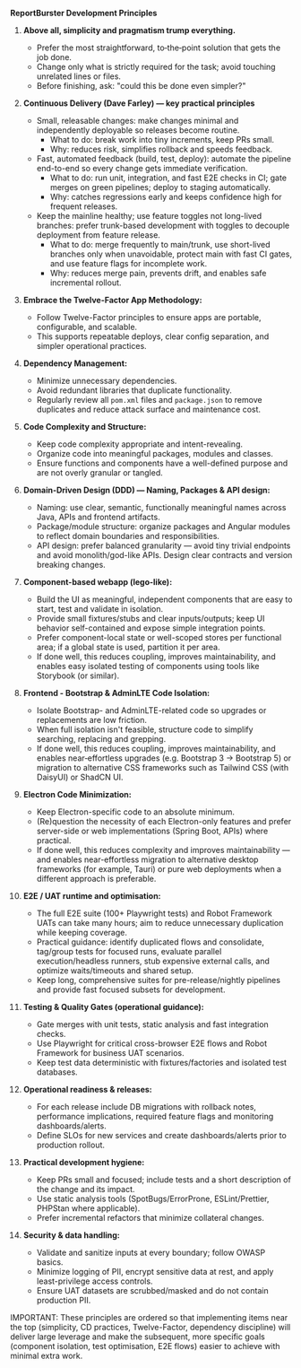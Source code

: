 **ReportBurster Development Principles**

1.  **Above all, simplicity and pragmatism trump everything.**  
    *  Prefer the most straightforward, to‑the‑point solution that gets the job done.  
    *  Change only what is strictly required for the task; avoid touching unrelated lines or files.  
    *  Before finishing, ask: "could this be done even simpler?"

2.  **Continuous Delivery (Dave Farley) — key practical principles**  
    *  Small, releasable changes: make changes minimal and independently deployable so releases become routine.  
       - What to do: break work into tiny increments, keep PRs small.  
       - Why: reduces risk, simplifies rollback and speeds feedback.  
    *  Fast, automated feedback (build, test, deploy): automate the pipeline end-to-end so every change gets immediate verification.  
       - What to do: run unit, integration, and fast E2E checks in CI; gate merges on green pipelines; deploy to staging automatically.  
       - Why: catches regressions early and keeps confidence high for frequent releases.  
    *  Keep the mainline healthy; use feature toggles not long-lived branches: prefer trunk-based development with toggles to decouple deployment from feature release.  
       - What to do: merge frequently to main/trunk, use short-lived branches only when unavoidable, protect main with fast CI gates, and use feature flags for incomplete work.  
       - Why: reduces merge pain, prevents drift, and enables safe incremental rollout.

3.  **Embrace the Twelve-Factor App Methodology:**  
    *  Follow Twelve-Factor principles to ensure apps are portable, configurable, and scalable.  
    *  This supports repeatable deploys, clear config separation, and simpler operational practices.

4.  **Dependency Management:**  
    *  Minimize unnecessary dependencies.  
    *  Avoid redundant libraries that duplicate functionality.  
    *  Regularly review all `pom.xml` files and `package.json` to remove duplicates and reduce attack surface and maintenance cost.

5.  **Code Complexity and Structure:**  
    *  Keep code complexity appropriate and intent-revealing.  
    *  Organize code into meaningful packages, modules and classes.  
    *  Ensure functions and components have a well-defined purpose and are not overly granular or tangled.

6.  **Domain-Driven Design (DDD) — Naming, Packages & API design:**  
    *  Naming: use clear, semantic, functionally meaningful names across Java, APIs and frontend artifacts.  
    *  Package/module structure: organize packages and Angular modules to reflect domain boundaries and responsibilities.  
    *  API design: prefer balanced granularity — avoid tiny trivial endpoints and avoid monolith/god-like APIs. Design clear contracts and version breaking changes.

7.  **Component-based webapp (lego-like):**  
    *  Build the UI as meaningful, independent components that are easy to start, test and validate in isolation.  
    *  Provide small fixtures/stubs and clear inputs/outputs; keep UI behavior self-contained and expose simple integration points.  
    *  Prefer component-local state or well-scoped stores per functional area; if a global state is used, partition it per area.
    *  If done well, this reduces coupling, improves maintainability, and enables easy isolated testing of components using tools like Storybook (or similar).

8.  **Frontend - Bootstrap & AdminLTE Code Isolation:**  
    *  Isolate Bootstrap- and AdminLTE-related code so upgrades or replacements are low friction.  
    *  When full isolation isn't feasible, structure code to simplify searching, replacing and grepping.
    *  If done well, this reduces coupling, improves maintainability, and enables near‑effortless upgrades (e.g. Bootstrap 3 → Bootstrap 5) or migration to alternative CSS frameworks such as Tailwind CSS (with DaisyUI) or ShadCN UI.

9.  **Electron Code Minimization:**  
    *  Keep Electron-specific code to an absolute minimum.  
    *  (Re)question the necessity of each Electron-only features and prefer server-side or web implementations (Spring Boot, APIs) where practical.
    *  If done well, this reduces complexity and improves maintainability — and enables near-effortless migration to alternative desktop frameworks (for example, Tauri) or pure web deployments when a different approach is preferable.

10. **E2E / UAT runtime and optimisation:**  
    *  The full E2E suite (100+ Playwright tests) and Robot Framework UATs can take many hours; aim to reduce unnecessary duplication while keeping coverage.  
    *  Practical guidance: identify duplicated flows and consolidate, tag/group tests for focused runs, evaluate parallel execution/headless runners, stub expensive external calls, and optimize waits/timeouts and shared setup.  
    *  Keep long, comprehensive suites for pre-release/nightly pipelines and provide fast focused subsets for development.

11. **Testing & Quality Gates (operational guidance):**  
    *  Gate merges with unit tests, static analysis and fast integration checks.  
    *  Use Playwright for critical cross-browser E2E flows and Robot Framework for business UAT scenarios.  
    *  Keep test data deterministic with fixtures/factories and isolated test databases.

12. **Operational readiness & releases:**  
    *  For each release include DB migrations with rollback notes, performance implications, required feature flags and monitoring dashboards/alerts.  
    *  Define SLOs for new services and create dashboards/alerts prior to production rollout.

13. **Practical development hygiene:**  
    *  Keep PRs small and focused; include tests and a short description of the change and its impact.  
    *  Use static analysis tools (SpotBugs/ErrorProne, ESLint/Prettier, PHPStan where applicable).  
    *  Prefer incremental refactors that minimize collateral changes.

14. **Security & data handling:**  
    *  Validate and sanitize inputs at every boundary; follow OWASP basics.  
    *  Minimize logging of PII, encrypt sensitive data at rest, and apply least-privilege access controls.  
    *  Ensure UAT datasets are scrubbed/masked and do not contain production PII.

IMPORTANT: These principles are ordered so that implementing items near the top (simplicity, CD practices, Twelve-Factor, dependency discipline) will deliver large leverage and make the subsequent, more specific goals (component isolation, test optimisation, E2E flows) easier to achieve with minimal extra work.